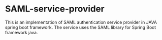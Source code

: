 # SAML-service-provider
This is an implementation of SAML authentication service provider in JAVA spring boot framework. 
The service uses the SAML library for Spring Boot framework java.
